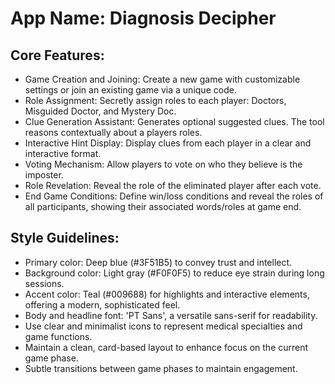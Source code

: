 # **App Name**: Diagnosis Decipher

## Core Features:

- Game Creation and Joining: Create a new game with customizable settings or join an existing game via a unique code.
- Role Assignment: Secretly assign roles to each player: Doctors, Misguided Doctor, and Mystery Doc.
- Clue Generation Assistant: Generates optional suggested clues. The tool reasons contextually about a players roles.
- Interactive Hint Display: Display clues from each player in a clear and interactive format.
- Voting Mechanism: Allow players to vote on who they believe is the imposter.
- Role Revelation: Reveal the role of the eliminated player after each vote.
- End Game Conditions: Define win/loss conditions and reveal the roles of all participants, showing their associated words/roles at game end.

## Style Guidelines:

- Primary color: Deep blue (#3F51B5) to convey trust and intellect.
- Background color: Light gray (#F0F0F5) to reduce eye strain during long sessions.
- Accent color: Teal (#009688) for highlights and interactive elements, offering a modern, sophisticated feel.
- Body and headline font: 'PT Sans', a versatile sans-serif for readability.
- Use clear and minimalist icons to represent medical specialties and game functions.
- Maintain a clean, card-based layout to enhance focus on the current game phase.
- Subtle transitions between game phases to maintain engagement.